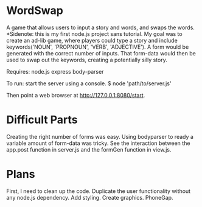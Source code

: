 WordSwap
========

A game that allows users to input a story and words, and swaps the words.
  *Sidenote: this is my first node.js project sans tutorial. My goal was to create 
    an ad-lib game, where players could type a story and include keywords('NOUN', 
    'PROPNOUN', 'VERB', 'ADJECTIVE'). A form would be generated with the correct
    number of inputs. That form-data would then be used to swap out the keywords,
    creating a potentially silly story.

Requires:
  node.js
    express
    body-parser
    
To run: start the server using a console.
$ node 'path/to/server.js'

Then point a web browser at http://127.0.0.1:8080/start.

Difficult Parts
========
Creating the right number of forms was easy. Using bodyparser to ready a variable
amount of form-data was tricky. See the interaction between the app.post function in
server.js and the formGen function in view.js.

Plans
========
First, I need to clean up the code.
Duplicate the user functionality without any node.js dependency.
Add styling.
Create graphics.
PhoneGap.
